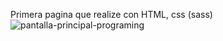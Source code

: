 Primera pagina que realize con HTML, css (sass)
![pantalla-principal-programing](https://github.com/EmilianoCabral/Gamingpro/assets/145997720/c5873bdf-ed8a-4adf-bfb6-fa23692c6635)
